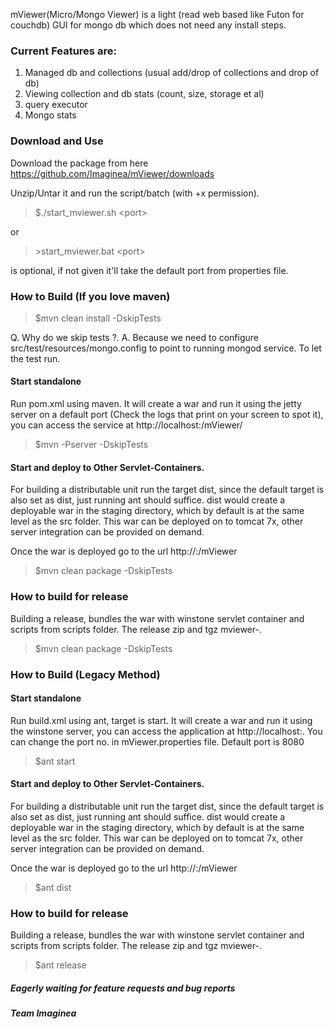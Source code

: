 mViewer(Micro/Mongo Viewer) is a light (read web based like Futon for couchdb) GUI for mongo db which does not need any install steps.

### Current Features are:

   1. Managed db and collections (usual add/drop of collections and drop of db)
   2. Viewing collection and db stats (count, size, storage et al)
   3. query executor
   4. Mongo stats

### Download and Use

Download the package from here https://github.com/Imaginea/mViewer/downloads

Unzip/Untar it and run the script/batch (with +x permission).

>
> $./start_mviewer.sh \<port\> 
>

or

> 
> \>start_mviewer.bat \<port\>
>

<port> is optional, if not given it'll take the default port from properties file.

### How to Build (If you love maven)

>
> $mvn clean install -DskipTests
>

   Q. Why do we skip tests ?. 
   A. Because we need to configure src/test/resources/mongo.config to point to running mongod service. To let the test run.
   
#### Start standalone
Run pom.xml using maven. It will create a war and run it using the jetty server on a default port (Check the logs that print on your screen to spot it), you can access the service at http://localhost:<portno>/mViewer/

>
> $mvn -Pserver -DskipTests
>


#### Start and deploy to Other Servlet-Containers.

For building a distributable unit run the target dist, since the default target is also set as dist, just running ant should suffice. dist would create a deployable war in the staging directory, which by default is at the same level as the src folder.
This war can be deployed on to tomcat 7x, other server integration can be provided on demand.

Once the war is deployed go to the url http://<server-ip>:<http-port>/mViewer

>
> $mvn clean package -DskipTests
>

### How to build for release

Building a release, bundles the war with winstone servlet container and scripts from scripts folder. The release zip and tgz mviewer-<version>.<type>

>
> $mvn clean package -DskipTests
>


### How to Build (Legacy Method)


#### Start standalone
Run build.xml using ant, target is start. It will create a war and run it using the winstone server, you can access the application at http://localhost:<port-no>. You can change the port no. in mViewer.properties file. Default port is 8080

>
> $ant start
>


#### Start and deploy to Other Servlet-Containers.

For building a distributable unit run the target dist, since the default target is also set as dist, just running ant should suffice. dist would create a deployable war in the staging directory, which by default is at the same level as the src folder.
This war can be deployed on to tomcat 7x, other server integration can be provided on demand.

Once the war is deployed go to the url http://<server-ip>:<http-port>/mViewer

>
> $ant dist
>

### How to build for release

Building a release, bundles the war with winstone servlet container and scripts from scripts folder. The release zip and tgz mviewer-<version>.<type>

>
> $ant release
>


##### Eagerly waiting for feature requests and bug reports
##### Team Imaginea

